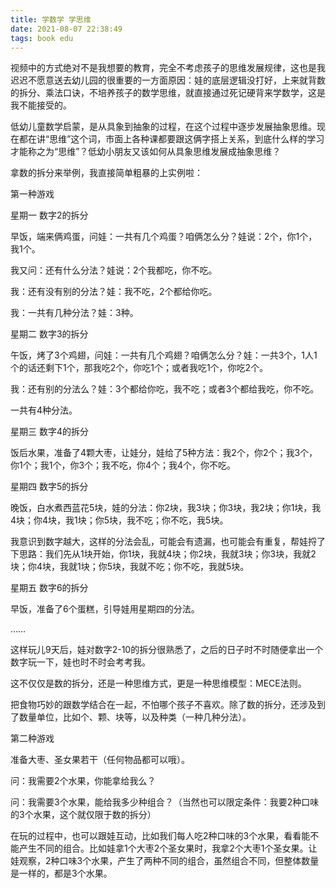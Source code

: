 ```yaml
---
title: 学数学 学思维
date: 2021-08-07 22:38:49  
tags: book edu
---
```


视频中的方式绝对不是我想要的教育，完全不考虑孩子的思维发展规律，这也是我迟迟不愿意送去幼儿园的很重要的一方面原因：娃的底层逻辑没打好，上来就背数的拆分、乘法口诀，不培养孩子的数学思维，就直接通过死记硬背来学数学，这是我不能接受的。



低幼儿童数学启蒙，是从具象到抽象的过程，在这个过程中逐步发展抽象思维。现在都在讲“思维”这个词，市面上各种课都要跟这俩字搭上关系，到底什么样的学习才能称之为“思维”？低幼小朋友又该如何从具象思维发展成抽象思维？



拿数的拆分来举例，我直接简单粗暴的上实例啦：



第一种游戏



星期一 数字2的拆分

早饭，端来俩鸡蛋，问娃：一共有几个鸡蛋？咱俩怎么分？娃说：2个，你1个，我1个。

我又问：还有什么分法？娃说：2个我都吃，你不吃。

我：还有没有别的分法？娃：我不吃，2个都给你吃。

我：一共有几种分法？娃：3种。



星期二 数字3的拆分

午饭，烤了3个鸡翅，问娃：一共有几个鸡翅？咱俩怎么分？娃：一共3个，1人1个的话还剩下1个，那我吃2个，你吃1个；或者我吃1个，你吃2个。

我：还有别的分法么？娃：3个都给你吃，我不吃；或者3个都给我吃，你不吃。

一共有4种分法。



星期三 数字4的拆分

饭后水果，准备了4颗大枣，让娃分，娃给了5种方法：我2个，你2个；我3个，你1个；我1个，你3个；我不吃，你4个；我4个，你不吃。



星期四 数字5的拆分

晚饭，白水煮西蓝花5块，娃的分法：你2块，我3块；你3块，我2块；你1块，我4块；你4块，我1块；你5块，我不吃；你不吃，我5块。



我意识到数字越大，这样的分法会乱，可能会有遗漏，也可能会有重复，帮娃捋了下思路：我们先从1块开始，你1块，我就4块；你2块，我就3块；你3块，我就2块；你4块，我就1块；你5块，我就不吃；你不吃，我就5块。



星期五 数字6的拆分

早饭，准备了6个蛋糕，引导娃用星期四的分法。



……

 

这样玩儿9天后，娃对数字2-10的拆分很熟悉了，之后的日子时不时随便拿出一个数字玩一下，娃也时不时会考考我。



这不仅仅是数的拆分，还是一种思维方式，更是一种思维模型：MECE法则。



把食物巧妙的跟数学结合在一起，不怕哪个孩子不喜欢。除了数的拆分，还涉及到了数量单位，比如个、颗、块等，以及种类（一种几种分法）。



第二种游戏



准备大枣、圣女果若干（任何物品都可以哦）。

问：我需要2个水果，你能拿给我么？

问：我需要3个水果，能给我多少种组合？（当然也可以限定条件：我要2种口味的3个水果，这个就仅限于数的拆分）



在玩的过程中，也可以跟娃互动，比如我们每人吃2种口味的3个水果，看看能不能产生不同的组合。比如娃拿1个大枣2个圣女果时，我拿2个大枣1个圣女果。让娃观察，2种口味3个水果，产生了两种不同的组合，虽然组合不同，但整体数量是一样的，都是3个水果。